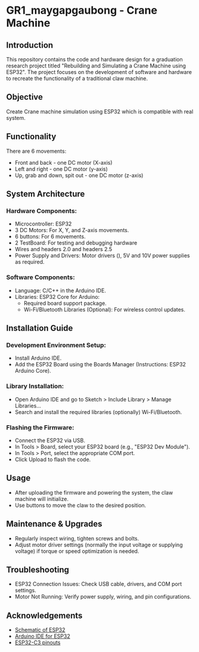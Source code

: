 
# GR1_maygapgaubong - Crane Machine

## Introduction 

This repository contains the code and hardware design for a graduation research project titled "Rebuilding and Simulating a Crane Machine using ESP32". The project focuses on the development of software and hardware to recreate the functionality of a traditional claw machine.

## Objective

Create Crane machine simulation using ESP32 which is compatible with real system.

## Functionality

There are 6 movements: 
- Front and back - one DC motor (X-axis)
- Left and right - one DC motor (y-axis)
- Up, grab and down, spit out - one DC motor (z-axis) 

## System Architecture

### Hardware Components:

- Microcontroller: ESP32
- 3 DC Motors: For X, Y, and Z-axis movements.
- 6 buttons: For 6 movements.
- 2 TestBoard: For testing and debugging hardware
- Wires and headers 2.0 and headers 2.5
- Power Supply and Drivers: Motor drivers (), 5V and 10V power supplies as required.

### Software Components:

- Language: C/C++ in the Arduino IDE.
- Libraries: ESP32 Core for Arduino: 
    - Required board support package.
    - Wi-Fi/Bluetooth Libraries (Optional): For wireless control updates.

## Installation Guide
### Development Environment Setup:

- Install Arduino IDE.
- Add the ESP32 Board using the Boards Manager (Instructions: ESP32 Arduino Core).

### Library Installation:

- Open Arduino IDE and go to Sketch > Include Library > Manage Libraries...
- Search and install the required libraries (optionally) Wi-Fi/Bluetooth.

### Flashing the Firmware:

- Connect the ESP32 via USB.
- In Tools > Board, select your ESP32 board (e.g., "ESP32 Dev Module").
- In Tools > Port, select the appropriate COM port.
- Click Upload to flash the code.

## Usage
- After uploading the firmware and powering the system, the claw machine will initialize.
- Use buttons to move the claw to the desired position.

## Maintenance & Upgrades
- Regularly inspect wiring, tighten screws and bolts.
- Adjust motor driver settings (normally the input voltage or supplying voltage) if torque or speed optimization is needed.

## Troubleshooting
- ESP32 Connection Issues: Check USB cable, drivers, and COM port settings.
- Motor Not Running: Verify power supply, wiring, and pin configurations.

## Acknowledgements

 - [Schematic of ESP32](https://docs.espressif.com/projects/esp-hardware-design-guidelines/en/latest/esp32c3/schematic-checklist.html)
 - [Arduino IDE for ESP32](https://randomnerdtutorials.com/projects-esp32/)
 - [ESP32-C3 pinouts](https://docs.espressif.com/projects/esp-idf/en/v5.0/esp32c3/hw-reference/esp32c3/user-guide-devkitm-1.html) 
